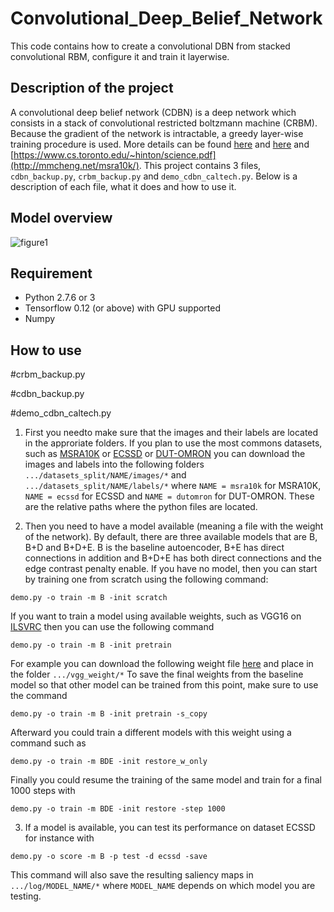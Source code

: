 # Convolutional_Deep_Belief_Network
This code contains how to create a convolutional DBN from stacked convolutional RBM, configure it and train it layerwise. 


## Description of the project
A convolutional deep belief network (CDBN) is a deep network which consists in a stack of convolutional restricted boltzmann machine (CRBM). 
Because the gradient of the network is intractable, a greedy layer-wise training procedure is used. 
More details can be found [here](https://www.cs.princeton.edu/~rajeshr/papers/icml09-ConvolutionalDeepBeliefNetworks.pdf) and [here](https://papers.nips.cc/paper/3048-greedy-layer-wise-training-of-deep-networks.pdf) and [https://www.cs.toronto.edu/~hinton/science.pdf](http://mmcheng.net/msra10k/).
This project contains 3 files, `cdbn_backup.py`, `crbm_backup.py` and `demo_cdbn_caltech.py`.
Below is a description of each file, what it does and how to use it.


## Model overview
![figure1](https://i.stack.imgur.com/J7FZG.jpg)


## Requirement
- Python 2.7.6 or 3
- Tensorflow 0.12 (or above) with GPU supported
- Numpy


## How to use
#crbm_backup.py

#cdbn_backup.py

#demo_cdbn_caltech.py


1. First you needto make sure that the images and their labels are located in the approriate folders. 
If you plan to use the most commons datasets, such as [MSRA10K](http://mmcheng.net/msra10k/) or [ECSSD](http://www.cse.cuhk.edu.hk/leojia/projects/hsaliency/dataset.html) or [DUT-OMRON](http://saliencydetection.net/dut-omron/#outline-container-orgheadline8) you can download the images and labels into the following folders `.../datasets_split/NAME/images/*` and `.../datasets_split/NAME/labels/*` where `NAME = msra10k` for MSRA10K, `NAME = ecssd` for ECSSD and `NAME = dutomron` for DUT-OMRON. These are the relative paths where the python files are located.

2. Then you need to have a model available (meaning a file with the weight of the network). By default, there are three available models that are B, B+D and B+D+E. B is the baseline autoencoder, B+E has direct connections in addition and B+D+E has both direct connections and the edge contrast penalty enable. If you have no model, then you can start by training one from scratch using the following command:
```
demo.py -o train -m B -init scratch 
```
If you want to train a model using available weights, such as VGG16 on [ILSVRC](http://www.image-net.org/papers/imagenet_cvpr09.pdf) then you can use the following command
```
demo.py -o train -m B -init pretrain 
```
For example you can download the following weight file [here](https://www.cs.toronto.edu/~frossard/post/vgg16/) and place in the folder `.../vgg_weight/*`
To save the final weights from the baseline model so that other model can be trained from this point, make sure to use the command 
```
demo.py -o train -m B -init pretrain -s_copy
```
Afterward you could train a different models with this weight using a command such as 
```
demo.py -o train -m BDE -init restore_w_only
``` 
Finally you could resume the training of the same model and train for a final 1000 steps with
```
demo.py -o train -m BDE -init restore -step 1000
``` 

3. If a model is available, you can test its performance on dataset ECSSD for instance with
```
demo.py -o score -m B -p test -d ecssd -save
``` 
This command will also save the resulting saliency maps in `.../log/MODEL_NAME/*` where `MODEL_NAME` depends on which model you are testing.

